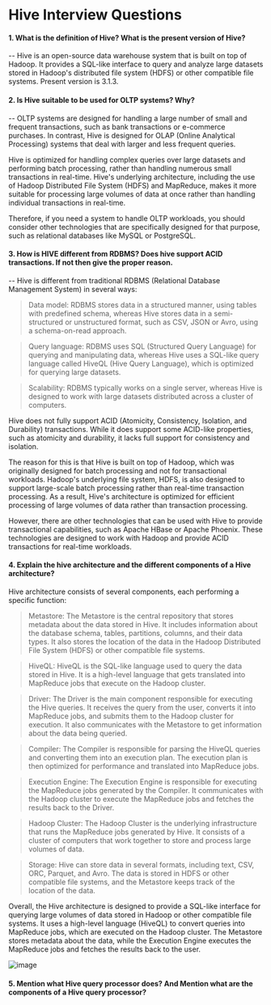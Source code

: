 # Hive Interview Questions

#### 1. What is the definition of Hive? What is the present version of Hive?

-- Hive is an open-source data warehouse system that is built on top of Hadoop. It provides a SQL-like interface to query and analyze large datasets stored in Hadoop's distributed file system (HDFS) or other compatible file systems. Present version is 3.1.3.

#### 2. Is Hive suitable to be used for OLTP systems? Why?

-- OLTP systems are designed for handling a large number of small and frequent transactions, such as bank transactions or e-commerce purchases. In contrast, Hive is designed for OLAP (Online Analytical Processing) systems that deal with larger and less frequent queries.

Hive is optimized for handling complex queries over large datasets and performing batch processing, rather than handling numerous small transactions in real-time. Hive's underlying architecture, including the use of Hadoop Distributed File System (HDFS) and MapReduce, makes it more suitable for processing large volumes of data at once rather than handling individual transactions in real-time.

Therefore, if you need a system to handle OLTP workloads, you should consider other technologies that are specifically designed for that purpose, such as relational databases like MySQL or PostgreSQL.

#### 3. How is HIVE different from RDBMS? Does hive support ACID transactions. If not then give the proper reason.

-- Hive is different from traditional RDBMS (Relational Database Management System) in several ways:

> Data model: RDBMS stores data in a structured manner, using tables with predefined schema, whereas Hive stores data in a semi-structured or unstructured format, such as CSV, JSON or Avro, using a schema-on-read approach.

> Query language: RDBMS uses SQL (Structured Query Language) for querying and manipulating data, whereas Hive uses a SQL-like query language called HiveQL (Hive Query Language), which is optimized for querying large datasets.

> Scalability: RDBMS typically works on a single server, whereas Hive is designed to work with large datasets distributed across a cluster of computers.

Hive does not fully support ACID (Atomicity, Consistency, Isolation, and Durability) transactions. While it does support some ACID-like properties, such as atomicity and durability, it lacks full support for consistency and isolation.

The reason for this is that Hive is built on top of Hadoop, which was originally designed for batch processing and not for transactional workloads. Hadoop's underlying file system, HDFS, is also designed to support large-scale batch processing rather than real-time transaction processing. As a result, Hive's architecture is optimized for efficient processing of large volumes of data rather than transaction processing.

However, there are other technologies that can be used with Hive to provide transactional capabilities, such as Apache HBase or Apache Phoenix. These technologies are designed to work with Hadoop and provide ACID transactions for real-time workloads.

#### 4. Explain the hive architecture and the different components of a Hive architecture?

Hive architecture consists of several components, each performing a specific function:

> Metastore: The Metastore is the central repository that stores metadata about the data stored in Hive. It includes information about the database schema, tables, partitions, columns, and their data types. It also stores the location of the data in the Hadoop Distributed File System (HDFS) or other compatible file systems.

> HiveQL: HiveQL is the SQL-like language used to query the data stored in Hive. It is a high-level language that gets translated into MapReduce jobs that execute on the Hadoop cluster.

> Driver: The Driver is the main component responsible for executing the Hive queries. It receives the query from the user, converts it into MapReduce jobs, and submits them to the Hadoop cluster for execution. It also communicates with the Metastore to get information about the data being queried.

> Compiler: The Compiler is responsible for parsing the HiveQL queries and converting them into an execution plan. The execution plan is then optimized for performance and translated into MapReduce jobs.

> Execution Engine: The Execution Engine is responsible for executing the MapReduce jobs generated by the Compiler. It communicates with the Hadoop cluster to execute the MapReduce jobs and fetches the results back to the Driver.

> Hadoop Cluster: The Hadoop Cluster is the underlying infrastructure that runs the MapReduce jobs generated by Hive. It consists of a cluster of computers that work together to store and process large volumes of data.

> Storage: Hive can store data in several formats, including text, CSV, ORC, Parquet, and Avro. The data is stored in HDFS or other compatible file systems, and the Metastore keeps track of the location of the data.

Overall, the Hive architecture is designed to provide a SQL-like interface for querying large volumes of data stored in Hadoop or other compatible file systems. It uses a high-level language (HiveQL) to convert queries into MapReduce jobs, which are executed on the Hadoop cluster. The Metastore stores metadata about the data, while the Execution Engine executes the MapReduce jobs and fetches the results back to the user.

![image](https://user-images.githubusercontent.com/118034802/234181817-c8391cdb-5107-4ac1-b6e5-47649fffe73b.png)

#### 5. Mention what Hive query processor does? And Mention what are the components of a Hive query processor?








